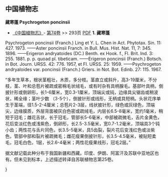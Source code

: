 
## 中国植物志



**藏寒蓬 Psychrogeton poncinsii**

* [《中国植物志》](http://www.iplant.cn/frps)- [第74卷](http://www.iplant.cn/frps/vol/74) >> 293页 [PDF](http://www.iplant.cn/frps/pdf/74/293.PDF)
**1. 藏寒蓬**

Psychrogeton poncinsii (Franch.) Ling et Y. L. Chen in Act. Phytotax. Sin. 11: 427. 1973. ——Aster poncinsii Franch. in Bull. Mus. Hist. Nat. 11, 7: 345. 1896. ——Erigeron andryatoides (DC.) Benth. ex Hook. f., Fl. Brit. Ind. 3: 255. 1881. p. p. quoad pl. tibeticam. ——Erigeron poncinsii (Franch.) Botsch. in Bot. Journ. URSS. 42: 776. 1957, et Fl. URSS. 25: 1959. ——Psychrogeton andryaloides var. poncinsii (Franch.) Griers. in Not. Bot. Edinb. 27: 115. 1967.

“多年生草本，根状茎粗壮，木质，多分枝。茎直立或斜升，高3-19厘米，不分枝，茎、叶和总苞片被疏或密棉毛状绒毛，或有时杂有具柄腺毛。基部叶具柄，倒披针形或倒卵形，长1-6厘米，宽0.3-1厘米，顶端尖或钝，边缘具尖锯齿或稍波状，稀全缘；茎叶少数 （3-5个），倒披针形或线形，无柄或具短柄。头状花序单生于茎端，径1.5-2-4厘米；总苞片2-3层，线状披针形，绿色或灰绿色，顶端尖，边缘膜质，外层背面被灰白色密或疏绒毛，内层长6.5-8毫米，宽约1毫米，稍短于冠毛；雌花舌状，长于冠毛，管部长5-6毫米，中部被疏微毛，舌片金黄色，花后变淡红色或浅紫色，倒卵形，长2.5-3.5毫米，宽0.7-1.2毫米，顶端具3个钝小齿；两性花与舌片同色，长3.5-5毫米，具5齿裂，裂片花后变浅红色或淡紫色，管部中部和裂片被疏微毛；雌花瘦果倒披针形，长3.5-4.5毫米，被贴短柔毛，冠毛白色，1层，长2.6-4毫米；两性花瘦果线形，冠毛2层。”

据文献记载此种分布于我国新疆和西藏。印度、伊朗、阿富汗及苏联中亚地区也有。但未见到标本，上述描述转译自苏联植物志第25卷。



}